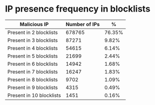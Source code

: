 # IP presence frequency in blocklists
| Malicious IP | Number of IPs | % |
|----|----|----|
| Present in 2 blocklists | 678765 | 76.35% |
| Present in 3 blocklists | 87271 | 9.82% |
| Present in 4 blocklists | 54615 | 6.14% |
| Present in 5 blocklists | 21699 | 2.44% |
| Present in 6 blocklists | 14942 | 1.68% |
| Present in 7 blocklists | 16247 | 1.83% |
| Present in 8 blocklists | 9702 | 1.09% |
| Present in 9 blocklists | 4315 | 0.49% |
| Present in 10 blocklists | 1451 | 0.16% |
